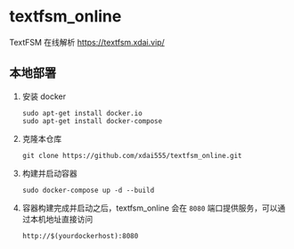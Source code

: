 # textfsm_online

TextFSM 在线解析
https://textfsm.xdai.vip/


## 本地部署

1. 安装 docker

    ```
    sudo apt-get install docker.io
    sudo apt-get install docker-compose
    ```

2. 克隆本仓库

    ```
    git clone https://github.com/xdai555/textfsm_online.git
    ```

3. 构建并启动容器

    ```
    sudo docker-compose up -d --build
    ```

4. 容器构建完成并启动之后，textfsm_online 会在 `8080` 端口提供服务，可以通过本机地址直接访问

    ```
    http://$(yourdockerhost):8080
    ```
